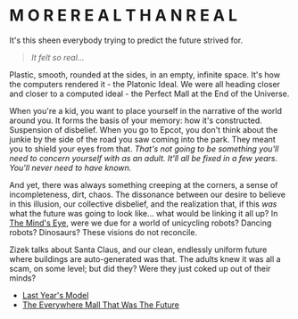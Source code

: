# M O R E R E A L T H A N R E A L

It's this sheen everybody trying to predict the future strived for.

> *It felt so real...*

Plastic, smooth, rounded at the sides, in an empty, infinite space. It's how the computers rendered it - the Platonic Ideal. We were all heading closer and closer to a computed ideal - the Perfect Mall at the End of the Universe.

When you're a kid, you want to place yourself in the narrative of the world around you. It forms the basis of your memory: how it's constructed. Suspension of disbelief. When you go to Epcot, you don't think about the junkie by the side of the road you saw coming into the park. They meant you to shield your eyes from that. *That's not going to be something you'll need to concern yourself with as an adult. It'll all be fixed in a few years. You'll never need to have known.*

And yet, there was always something creeping at the corners, a sense of incompleteness, dirt, chaos. The dissonance between our desire to believe in this illusion, our collective disbelief, and the realization that, if this *was* what the future was going to look like... what would be linking it all up? In [The Mind's Eye](https://www.youtube.com/watch?v=cmE4IWPaULE), were we due for a world of unicycling robots? Dancing robots? Dinosaurs? These visions do not reconcile.

Zizek talks about Santa Claus, and our clean, endlessly uniform future where buildings are auto-generated was that. The adults knew it was all a scam, on some level; but did they? Were they just coked up out of their minds?

- [Last Year's Model](f8b02134-2507-453d-a585-eb58b6ddaabb.md)
- [The Everywhere Mall That Was The Future](aee24f71-1113-4a44-83ec-628aea741d68.md)
